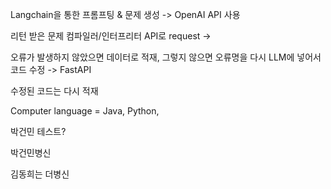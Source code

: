 Langchain을 통한 프롬프팅 & 문제 생성 -> OpenAI API 사용

리턴 받은 문제 컴파일러/인터프리터 API로 request -> 

오류가 발생하지 않았으면 데이터로 적재, 그렇지 않으면 오류명을 다시 LLM에 넣어서 코드 수정 -> FastAPI 

수정된 코드는 다시 적재

Computer language = Java, Python,

박건민 테스트?

박건민병신

김동희는 더병신